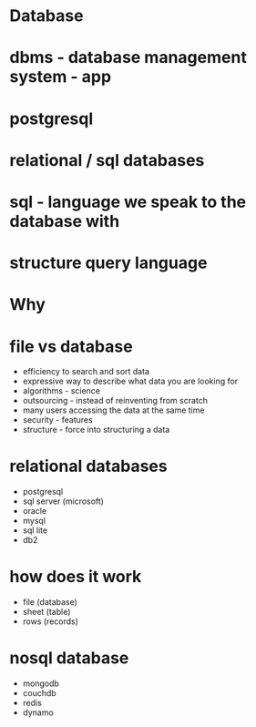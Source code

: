 # Database

# dbms - database management system - app 

# postgresql 

# relational / sql databases

# sql - language we speak to the database with

# structure query language

# Why

# file vs database

- efficiency to search and sort data
- expressive way to describe what data you are looking for
- algorithms - science
- outsourcing - instead of reinventing from scratch
- many users accessing the data at the same time
- security - features
- structure - force into structuring a data

# relational databases

- postgresql
- sql server (microsoft) 
- oracle
- mysql
- sql lite
- db2

# how does it work

- file (database)
- sheet (table)
- rows (records)



# nosql database

- mongodb
- couchdb
- redis
- dynamo